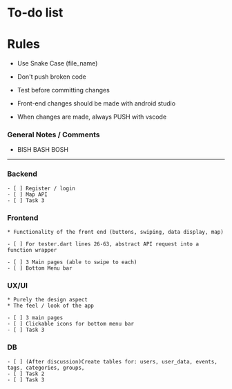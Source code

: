 # To-do list


# Rules

- Use Snake Case (file_name)

- Don't push broken code
- Test before committing changes

- Front-end changes should be made with android studio
- When changes are made, always PUSH with vscode


### General Notes / Comments

- BISH BASH BOSH


---
### Backend

    - [ ] Register / login
    - [ ] Map API
    - [ ] Task 3

### Frontend
    * Functionality of the front end (buttons, swiping, data display, map)

    - [ ] For tester.dart lines 26-63, abstract API request into a function wrapper

    - [ ] 3 Main pages (able to swipe to each)
    - [ ] Bottom Menu bar 

### UX/UI
    * Purely the design aspect
    * The feel / look of the app

    - [ ] 3 main pages
    - [ ] Clickable icons for bottom menu bar
    - [ ] Task 3

### DB

    - [ ] (After discussion)Create tables for: users, user_data, events, tags, categories, groups, 
    - [ ] Task 2
    - [ ] Task 3

